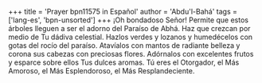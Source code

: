 +++
title = 'Prayer bpn11575 in Español'
author = 'Abdu'l-Bahá'
tags = ['lang-es', 'bpn-unsorted']
+++
¡Oh bondadoso Señor!
Permite que estos árboles lleguen a ser el adorno del Paraíso de Abhá. Haz que crezcan por medio de Tu dádiva celestial. Hazlos verdes y lozanos y humedécelos con gotas del rocío del paraíso. Atavíalos con mantos de radiante belleza y corona sus cabezas con preciosas flores. Adórnalos con excelentes frutos y esparce sobre ellos Tus dulces aromas.
Tú eres el Otorgador, el Más Amoroso, el Más Esplendoroso, el Más Resplandeciente.
